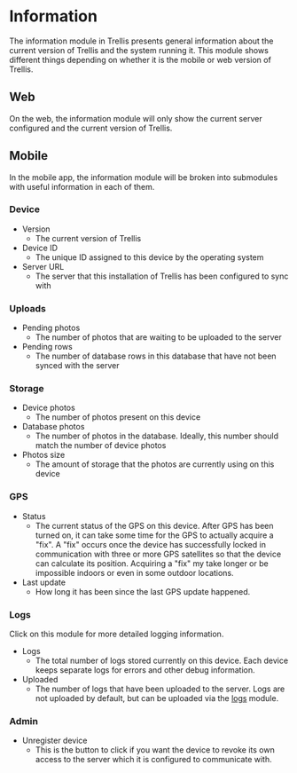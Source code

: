 # Information
The information module in Trellis presents general information about the current version of Trellis and the system running it. This module shows different things depending on whether it is the mobile or web version of Trellis. 

## Web
On the web, the information module will only show the current server configured and the current version of Trellis.

## Mobile
In the mobile app, the information module will be broken into submodules with useful information in each of them.

### Device
- Version
  - The current version of Trellis
- Device ID
  - The unique ID assigned to this device by the operating system
- Server URL
  - The server that this installation of Trellis has been configured to sync with
  
### Uploads
- Pending photos
  - The number of photos that are waiting to be uploaded to the server
- Pending rows
  - The number of database rows in this database that have not been synced with the server
  
### Storage
- Device photos
  - The number of photos present on this device
- Database photos
  - The number of photos in the database. Ideally, this number should match the number of device photos
- Photos size
  - The amount of storage that the photos are currently using on this device
  
### GPS
- Status
  - The current status of the GPS on this device. After GPS has been turned on, it can take some time for the GPS to actually acquire a "fix". A "fix" occurs once the device has successfully locked in communication with three or more GPS satellites so that the device can calculate its position. Acquiring a "fix" my take longer or be impossible indoors or even in some outdoor locations.
- Last update
  - How long it has been since the last GPS update happened.

### Logs
Click on this module for more detailed logging information.
- Logs
  - The total number of logs stored currently on this device. Each device keeps separate logs for errors and other debug information.
- Uploaded
  - The number of logs that have been uploaded to the server. Logs are not uploaded by default, but can be uploaded via the [logs](Logs.md) module.
  
### Admin
- Unregister device
  - This is the button to click if you want the device to revoke its own access to the server which it is configured to communicate with.
